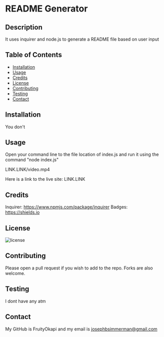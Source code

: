 
# README Generator

## Description
It uses inquirer and node.js to generate a README file based on user input

## Table of Contents

- [Installation](#installation)
- [Usage](#usage)
- [Credits](#credits)
- [License](#license)
- [Contributing](#contributing)
- [Testing](#testing)
- [Contact](#contact)

## Installation

You don't

## Usage

Open your command line to the file location of index.js and run it using the command "node index.js"

LINK.LINK/video.mp4

Here is a link to the live site: LINK.LINK

<!-- Here is a slot to put in screenshots -->




## Credits 

Inquirer: https://www.npmjs.com/package/inquirer
Badges: https://shields.io

## License

![license](https://img.shields.io/badge/license-MIT-43deaa)

## Contributing

Please open a pull request if you wish to add to the repo. Forks are also welcome.

## Testing

I dont have any atm 

## Contact

My GitHub is FruityOkapi and my email is josephbsimmerman@gmail.com